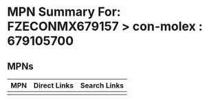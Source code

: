 



# MPN Summary For: FZECONMX679157 > con-molex : 679105700

## MPNs
  

|MPN|Direct Links|Search Links|
| :--- | :--- | :--- |
||||
